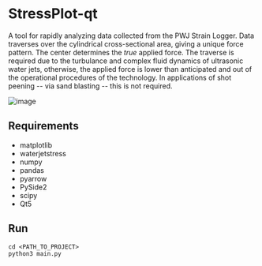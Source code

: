 # StressPlot-qt

A tool for rapidly analyzing data collected from the PWJ Strain Logger. Data traverses over the cylindrical cross-sectional area, giving a unique force pattern. The center determines the *true* applied force. The traverse is required due to the turbulance and complex fluid dynamics of ultrasonic water jets, otherwise, the applied force is lower than anticipated and out of the operational procedures of the technology. In applications of shot peening -- via sand blasting -- this is not required.

![image](https://user-images.githubusercontent.com/13819239/221426605-e6ada102-e70d-4743-a1df-3881f5f8e933.png)


## Requirements

* matplotlib
* waterjetstress
* numpy
* pandas
* pyarrow
* PySide2
* scipy
* Qt5

## Run

```
cd <PATH_TO_PROJECT>
python3 main.py
```
